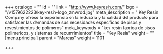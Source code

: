 +++
catalogo = ""
id = ""
link = "http://www.keyresin.com/"
logo = "/v1579622223/key-resin-logo_zmwrdd.jpg"
meta_description = " Key Resin Company ofrece la experiencia en la industria y la calidad del producto para satisfacer las demandas de sus necesidades específicas de pisos y revestimientos de polímeros"
meta_keywords = "key resin fabrica de pisos polimericos, y sistemas de recumrimientos"
title = "Key Resin"
weight = ""
[menu.principal]
parent = "Marcas"
weight = 1101

+++
